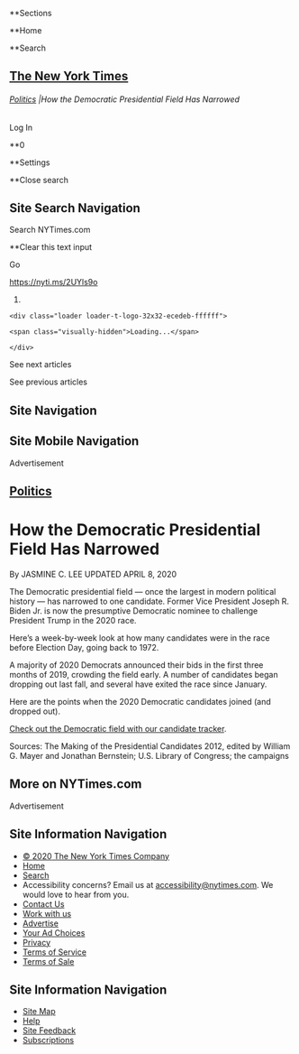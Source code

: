 <div id="suggestions" class="suggestions messenger nocontent robots-nocontent" style="display:none;">

<div class="message-bed">

<div class="message-container last-message-container">

<div class="message">

<span class="message-content"> **<span class="message-title">NYTimes.com
no longer supports Internet Explorer 9 or earlier. Please upgrade your
browser.</span> [LEARN MORE
»](http://www.nytimes.com/content/help/site/ie9-support.html)
</span>

</div>

</div>

</div>

</div>

<div id="shell" class="shell">

<div class="container">

<div class="quick-navigation button-group">

**<span class="button-text">Sections</span>

**<span class="button-text">Home</span>

**<span class="button-text">Search</span>

</div>

<div class="branding">

## [<span class="visually-hidden">The New York Times</span>](http://www.nytimes.com/)

</div>

<div class="story-meta">

###### <span class="kicker-label"> [Politics](/section/politics) </span> <span class="pipe">|</span>How the Democratic Presidential Field Has Narrowed

</div>

<div class="user-tools">

<div id="sharetools-masthead" class="sharetools theme-classic sharetools-masthead" data-aria-label="tools" data-role="group" data-shares="facebook,twitter,email,show-all,save" data-url="https://www.nytimes.com/interactive/2019/02/14/us/politics/2020-democratic-candidates-president.html" data-title="How the Democratic Presidential Field Has Narrowed" data-author="By Jasmine C. Lee" data-media="https://static01.nyt.com/images/icons/t_logo_291_black.png" data-description="See how the current Democratic presidential field compares with past cycles." data-publish-date="February 14, 2019">

<div class="ad sharetools-inline-article-ad hidden nocontent robots-nocontent">

</div>

</div>

<div class="user-tools-button-group button-group">

Log In

**<span class="button-text">0</span>

**<span class="button-text">Settings</span>

</div>

</div>

</div>

<div class="search-flyout-panel flyout-panel">

**<span class="visually-hidden">Close search</span>

## Site Search Navigation

<div class="control">

<div class="label-container visually-hidden">

Search NYTimes.com

</div>

<div class="field-container">

**<span id="clear-search-input" class="visually-hidden">Clear this text
input</span>

<div class="auto-suggest" style="display: none;">

</div>

Go

</div>

</div>

</div>

<div id="notification-modals" class="notification-modals">

</div>

<span class="story-short-url"><https://nyti.ms/2UYls9o></span>

<div class="nocontent robots-nocontent">

1.  
    
    <div class="loader loader-t-logo-32x32-ecedeb-ffffff">
    
    <span class="visually-hidden">Loading...</span>
    
    </div>

<div class="ribbon-navigation-container">

<span class="visually-hidden">See next articles</span>

<div class="arrow arrow-right">

<div class="arrow-conceal">

</div>

</div>

<span class="visually-hidden">See previous
articles</span>

<div class="arrow arrow-left">

<div class="arrow-conceal">

</div>

</div>

</div>

</div>

## Site Navigation

## Site Mobile Navigation

<div id="navigation-edge" class="navigation-edge">

</div>

<div id="page" class="page">

<div id="TopAd" class="ad top-ad nocontent robots-nocontent">

<div class="accessibility-ad-header">

Advertisement

</div>

</div>

<div id="main" class="main" data-role="main">

<div class="story-meta">

<div class="kicker-container">

## <span class="kicker-label"> [Politics](/section/politics) </span>

<div id="sharetools-interactive" class="sharetools theme-classic sharetools-interactive" data-aria-label="tools" data-role="group" data-shares="show-all|Share" data-url="https://www.nytimes.com/interactive/2019/02/14/us/politics/2020-democratic-candidates-president.html" data-title="How the Democratic Presidential Field Has Narrowed" data-author="By Jasmine C. Lee" data-media="https://static01.nyt.com/images/icons/t_logo_291_black.png" data-description="See how the current Democratic presidential field compares with past cycles." data-publish-date="February 14, 2019">

<div class="ad sharetools-inline-article-ad hidden nocontent robots-nocontent">

</div>

</div>

</div>

# How the Democratic Presidential Field Has Narrowed

<div class="story-meta-footer interactive-meta-footer">

<div class="interactive-byline">

<span class="byline" itemprop="author creator" itemscope="" itemtype="http://schema.org/Person">
By
<span class="byline-author" data-byline-name="JASMINE C. LEE" itemprop="name">JASMINE
C. LEE</span> </span> <span class="timestamp">UPDATED </span>APRIL 8,
2020

</div>

</div>

</div>

<div id="2020-democratic-candidates-president" class="interactive-graphic">

<div class="g-graphic g-graphic-freebird" data-preview-slug="2019-02-07-presidential-candidates">

<div class="g-item g-text">

The Democratic presidential field — once the largest in modern political
history — has narrowed to one candidate. Former Vice President Joseph R.
Biden Jr. is now the presumptive Democratic nominee to challenge
President Trump in the 2020 race.

</div>

<div class="g-item g-text">

Here’s a week-by-week look at how many candidates were in the race
before Election Day, going back to 1972.

</div>

<div class="g-item g-graphic">

<div class="g-item-graphic" style="max-width:720px;">

<div class="g-pace g-chart g-party-R" data-party="R">

</div>

</div>

</div>

<div class="g-item g-text">

A majority of 2020 Democrats announced their bids in the first three
months of 2019, crowding the field early. A number of candidates began
dropping out last fall, and several have exited the race since January.

</div>

<div class="g-item g-graphic">

<div class="g-item-graphic" style="max-width:720px;">

<div class="g-pace g-chart g-party-D" data-party="D">

</div>

</div>

</div>

<div class="g-item g-text">

Here are the points when the 2020 Democratic candidates joined (and
dropped
out).

</div>

<div class="g-item g-graphic">

<div class="g-item-graphic" style="max-width:720px;">

<div class="g-candidates g-chart g-party-D g-2020" data-party="D" data-year="2020">

</div>

</div>

</div>

<div class="g-item g-text">

[Check out the Democratic field with our candidate
tracker](https://www.nytimes.com/interactive/2019/us/politics/2020-presidential-candidates.html?action=click&module=inline&pgtype=Article).

</div>

</div>

</div>

<div class="story-info interactive-source">

Sources: The Making of the Presidential Candidates 2012, edited by
William G. Mayer and Jonathan Bernstein; U.S. Library of Congress; the
campaigns

</div>

<div id="sharetools-footer" class="sharetools theme-classic sharetools-footer layout-horizontal" data-aria-label="tools" data-role="group" data-shares="email|,facebook|,twitter|,show-all|More" data-url="https://www.nytimes.com/interactive/2019/02/14/us/politics/2020-democratic-candidates-president.html" data-title="How the Democratic Presidential Field Has Narrowed" data-author="By Jasmine C. Lee" data-media="https://static01.nyt.com/images/icons/t_logo_291_black.png" data-description="See how the current Democratic presidential field compares with past cycles." data-publish-date="February 14, 2019">

<div class="ad sharetools-inline-article-ad hidden nocontent robots-nocontent">

</div>

</div>

<div id="related-coverage" class="section related-coverage nocontent robots-nocontent">

<div class="nocontent robots-nocontent">

## More on NYTimes.com

</div>

</div>

<div id="BottomAd" class="ad bottom-ad nocontent robots-nocontent">

<div class="accessibility-ad-header">

Advertisement

</div>

</div>

</div>

## Site Information Navigation

  - [©
    <span itemprop="copyrightYear">2020</span><span itemprop="copyrightHolder provider sourceOrganization" itemscope="" itemtype="http://schema.org/Organization" itemid="http://www.nytimes.com"><span itemprop="name">
    The New York Times
    Company</span></span>](https://help.nytimes.com/hc/en-us/articles/115014792127-Copyright-notice)
  - [Home](https://www.nytimes.com)
  - [Search](https://www.nytimes.com/search/)
  - Accessibility concerns? Email us at <accessibility@nytimes.com>. We
    would love to hear from you.
  - [Contact
    Us](https://help.nytimes.com/hc/en-us/articles/115015385887-Contact-Us)
  - [Work with us](https://www.nytco.com/careers/)
  - [Advertise](https://nytmediakit.com/)
  - [Your Ad
    Choices](https://help.nytimes.com/hc/en-us/articles/115014892108-Privacy-policy#pp)
  - [Privacy](https://help.nytimes.com/hc/en-us/articles/115014892108-Privacy-policy)
  - [Terms of
    Service](https://help.nytimes.com/hc/en-us/articles/115014893428-Terms-of-service)
  - [Terms of
    Sale](https://help.nytimes.com/hc/en-us/articles/115014893968-Terms-of-sale)

## Site Information Navigation

  - [Site Map](https://spiderbites.nytimes.com)
  - [Help](https://help.nytimes.com/hc/en-us)
  - [Site
    Feedback](https://help.nytimes.com/hc/en-us/articles/115015385887-Contact-Us?redir=myacc)
  - [Subscriptions](https://www.nytimes.com/subscription?campaignId=37WXW)

</div>

</div>

<div id="Inv1" class="ad inv1-ad hidden">

</div>

<div id="Inv2" class="ad inv2-ad hidden">

</div>

<div id="Inv3" class="ad inv3-ad hidden">

</div>

<div id="ab1" class="ad ab1-ad hidden">

</div>

<div id="ab2" class="ad ab2-ad hidden">

</div>

<div id="ab3" class="ad ab3-ad hidden">

</div>

<div id="prop1" class="ad prop1-ad hidden">

</div>

<div id="prop2" class="ad prop2-ad hidden">

</div>

<div id="Anchor" class="ad anchor-ad hidden">

</div>

<div id="ADX_CLIENTSIDE" class="ad adx-clientside-ad hidden">

</div>
